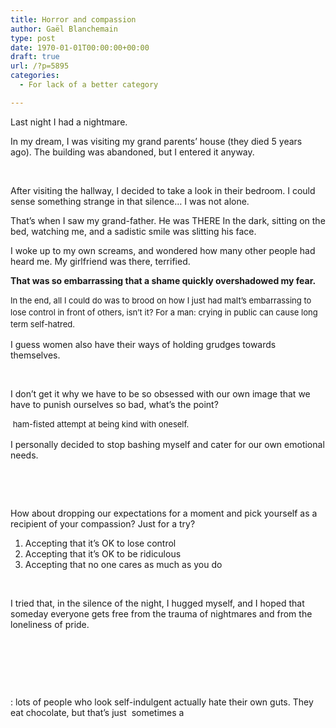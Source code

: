 ```yaml
---
title: Horror and compassion
author: Gaël Blanchemain
type: post
date: 1970-01-01T00:00:00+00:00
draft: true
url: /?p=5895
categories:
  - For lack of a better category

---
```

Last night I had a nightmare.

In my dream, I was visiting my grand parents&#8217; house (they died 5 years ago). The building was abandoned, but I entered it anyway.

&nbsp;

After visiting the hallway, I decided to take a look in their bedroom. I could sense something strange in that silence&#8230; I was not alone.

That&#8217;s when I saw my grand-father. He was THERE In the dark, sitting on the bed, watching me, and a sadistic smile was slitting his face.

I woke up to my own screams, and wondered how many other people had heard me. My girlfriend was there, terrified.

**That was so embarrassing that a shame quickly overshadowed my fear.**

<span style="font-size: 13px; line-height: 19px;">In the end, all I could do was to brood on how I just had maIt&#8217;s embarrassing to lose control in front of others, isn&#8217;t it? For a man: crying in public can cause long term self-hatred.</span>

I guess women also have their ways of holding grudges towards themselves.

&nbsp;

I don&#8217;t get it why we have to be so obsessed with our own image that we have to punish ourselves so bad, what&#8217;s the point?

<span style="font-size: 13px; line-height: 19px;"> ham-fisted attempt at being kind with oneself.</span>

I personally decided to stop bashing myself and cater for our own emotional needs.

&nbsp;

&nbsp;

How about dropping our expectations for a moment and pick yourself as a recipient of your compassion? Just for a try?

  1. <span style="line-height: 12.986111640930176px;">Accepting that it&#8217;s OK to lose control</span>
  2. Accepting that it&#8217;s OK to be ridiculous
  3. Accepting that no one cares as much as you do

&nbsp;

I tried that, in the silence of the night, I hugged myself, and I hoped that someday everyone gets free from the trauma of nightmares and from the loneliness of pride.

&nbsp;

&nbsp;

&nbsp;

: lots of people who look self-indulgent actually hate their own guts. They eat chocolate, but that&#8217;s just  sometimes a